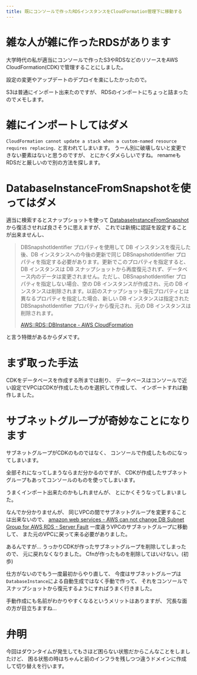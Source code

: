 ```yaml
---
title: 既にコンソールで作ったRDSインスタンスをCloudFormation管理下に移動する
---
```


# 雑な人が雑に作ったRDSがあります

大学時代の私が適当にコンソールで作ったS3やRDSなどのリソースをAWS CloudFormation(CDK)で管理することにしました。

設定の変更やアップデートのデプロイを楽にしたかったので。

S3は普通にインポート出来たのですが、
RDSのインポートにちょっと詰まったのでメモします。

# 雑にインポートしてはダメ

`CloudFormation cannot update a stack when a custom-named resource requires replacing.`
と言われてしまいます。
うーん別に破壊しないと変更できない要素はないと思うのですが、
とにかくダメらしいですね。
renameもRDSだと厳しいので別の方法を探します。

# DatabaseInstanceFromSnapshotを使ってはダメ

適当に検索するとスナップショットを使って
[DatabaseInstanceFromSnapshot](https://docs.aws.amazon.com/cdk/api/latest/docs/@aws-cdk_aws-rds.DatabaseInstanceFromSnapshot.html)
から復活させれば良さそうに思えますが、
これでは新規に認証を設定することが出来ませんし、

> DBSnapshotIdentifier プロパティを使用して DB インスタンスを復元した後、DB インスタンスへの今後の更新で同じ DBSnapshotIdentifier プロパティを指定する必要があります。更新でこのプロパティを指定すると、DB インスタンスは DB スナップショットから再度復元されず、データベース内のデータは変更されません。ただし、DBSnapshotIdentifier プロパティを指定しない場合、空の DB インスタンスが作成され、元の DB インスタンスは削除されます。以前のスナップショット復元プロパティとは異なるプロパティを指定した場合、新しい DB インスタンスは指定された DBSnapshotIdentifier プロパティから復元され、元の DB インスタンスは削除されます。
>
> [AWS::RDS::DBInstance - AWS CloudFormation](https://docs.aws.amazon.com/ja_jp/AWSCloudFormation/latest/UserGuide/aws-properties-rds-database-instance.html)

と言う特徴があるからダメです。

# まず取った手法

CDKをデータベースを作成する所までは削り、
データベースはコンソールで近い設定でVPCはCDKが作成したものを選択して作成して、
インポートすれば動作しました。

# サブネットグループが奇妙なことになります

サブネットグループがCDKのものではなく、
コンソールで作成したものになってしまいます。

全部それになってしまうならまだ分かるのですが、
CDKが作成したサブネットグループもあってコンソールのものを使ってしまいます。

うまくインポート出来たのかもしれませんが、
とにかくそうなってしまいました。

なんでか分かりませんが、
同じVPCの間でサブネットグループを変更することは出来ないので、
[amazon web services - AWS can not change DB Subnet Group for AWS RDS - Server Fault](https://serverfault.com/questions/816820/aws-can-not-change-db-subnet-group-for-aws-rds)
一度違うVPCのサブネットグループに移動して、
また元のVPCに戻って来る必要がありました。

あるんですが…
うっかりCDKが作ったサブネットグループを削除してしまったので、
元に戻れなくなりました。
Cfnが作ったものを削除してはいけない。(初歩)

仕方がないのでもう一度最初からやり直して、
今度はサブネットグループは`DatabaseInstance`による自動生成ではなく手動で作って、
それをコンソールでスナップショットから復元するようにすればうまく行きました。

手動作成にも名前がわかりやすくなるというメリットはありますが、
冗長な面の方が目立ちますね…

# 弁明

今回はダウンタイムが発生してもさほど困らない状態だからこんなことをしましたけど、
困る状態の時はちゃんと前のインフラを残しつつ違うドメインに作成して切り替えを行います。
